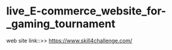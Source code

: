 # live_E-commerce_website_for-_gaming_tournament
web site link::>> https://www.skill4challenge.com/
